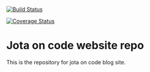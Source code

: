 [![Build Status](https://api.travis-ci.org/jotaoncode/jotaoncode-website.svg)](https://api.travis-ci.org/jotaoncode/jotaoncode-website.svg)

[![Coverage Status](https://coveralls.io/repos/jotaoncode/jotaoncode-website/badge.svg?branch=master&service=github)](https://coveralls.io/repos/jotaoncode/jotaoncode-website?branch=master)

# Jota on code website repo

This is the repository for jota on code blog site.
